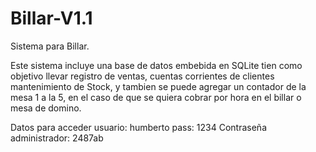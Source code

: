 # Billar-V1.1
Sistema para Billar.

Este sistema incluye una base de datos embebida en SQLite tien como objetivo llevar registro de ventas, cuentas corrientes de clientes
mantenimiento de Stock, y tambien se puede agregar un contador de la mesa 1 a la 5, en el caso de que se quiera cobrar por hora en el billar
o mesa de domino.

Datos para acceder
usuario: humberto
pass: 1234
Contraseña administrador: 2487ab
